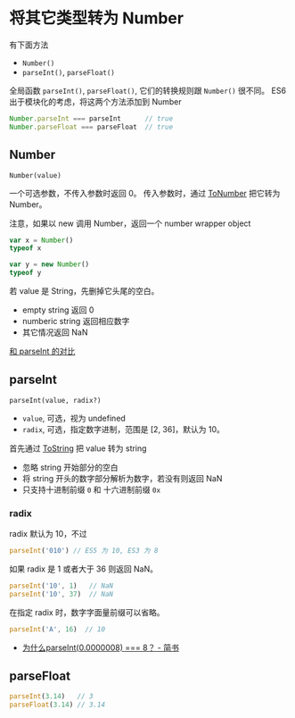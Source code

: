 # 将其它类型转为 Number

有下面方法

- `Number()`
- `parseInt()`, `parseFloat()`

全局函数 `parseInt()`, `parseFloat()`, 它们的转换规则跟 `Number()` 很不同。
ES6 出于模块化的考虑，将这两个方法添加到 Number

```js
Number.parseInt === parseInt      // true
Number.parseFloat === parseFloat  // true
```

## Number

`Number(value)`

一个可选参数，不传入参数时返回 0。
传入参数时，通过 [ToNumber](../data-types/conversion.md#ToNumber) 把它转为 Number。

注意，如果以 new 调用 Number，返回一个 number wrapper object

```js
var x = Number()
typeof x

var y = new Number()
typeof y
```

若 value 是 String，先删掉它头尾的空白。

- empty string 返回 0
- numberic string 返回相应数字
- 其它情况返回 NaN

[和 parseInt 的对比](Number-parseInt.html)

## parseInt

`parseInt(value, radix?)`

- `value`, 可选，视为 undefined
- `radix`, 可选，指定数字进制，范围是 [2, 36]，默认为 10。

首先通过 [ToString](../data-types/conversion.md#ToString) 把 value 转为 string

- 忽略 string 开始部分的空白
- 将 string 开头的数字部分解析为数字，若没有则返回 NaN
- 只支持十进制前缀 `0` 和 十六进制前缀 `0x`

### radix

radix 默认为 10，不过

```js
parseInt('010') // ES5 为 10, ES3 为 8
```

如果 radix 是 1 或者大于 36 则返回 NaN。

```js
parseInt('10', 1)   // NaN
parseInt('10', 37)  // NaN
```

在指定 radix 时，数字字面量前缀可以省略。

```js
parseInt('A', 16)  // 10
```

- [为什么parseInt(0.0000008) === 8？ - 简书](http://www.jianshu.com/p/4eea34b69aaa)


## parseFloat

```js
parseInt(3.14)   // 3
parseFloat(3.14) // 3.14
```
